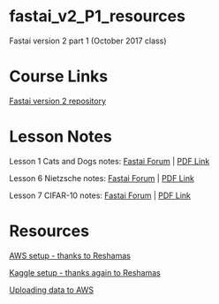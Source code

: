 # fastai_v2_P1_resources
Fastai version 2 part 1 (October 2017 class)

# Course Links
[Fastai version 2 repository](https://github.com/fastai/fastai)

# Lesson Notes
Lesson 1 Cats and Dogs notes: [Fastai Forum](http://forums.fast.ai/t/cats-and-dogs-code-notes/7561) | [PDF Link](images/lesson1_notes.pdf "PDF Link")

Lesson 6 Nietzsche notes: [Fastai Forum](http://forums.fast.ai/t/nietzsche-notes-lesson-6/8682) | [PDF Link](images/lesson6-rnn_notes.pdf "PDF Link")

Lesson 7 CIFAR-10 notes: [Fastai Forum](http://forums.fast.ai/t/cifar-10-notes-lesson-7/8888) | [PDF Link](images/lesson7-cifar10_notes.pdf "PDF Link")

# Resources
[AWS setup - thanks to Reshamas](https://github.com/reshamas/fastai_deeplearn_part1/blob/master/tools/aws_ami_gpu_setup.md)

[Kaggle setup - thanks again to Reshamas](https://github.com/reshamas/fastai_deeplearn_part1/blob/master/tools/download_data_kaggle_cli.md)

[Uploading data to AWS](https://github.com/asvcode/fastai_v2_P1_resources/blob/master/Uploading%20data%20to%20AWS.md)



